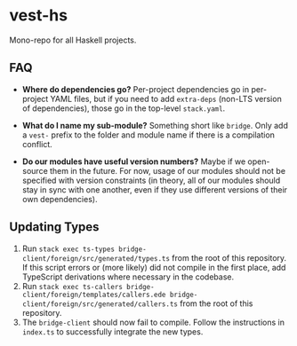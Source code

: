 # vest-hs

Mono-repo for all Haskell projects.

## FAQ
- **Where do dependencies go?** Per-project dependencies go in per-project YAML files, but if you
need to add `extra-deps` (non-LTS version of dependencies), those go in the top-level `stack.yaml`.

- **What do I name my sub-module?** Something short like `bridge`. Only add a `vest-` prefix to the
folder and module name if there is a compilation conflict.

- **Do our modules have useful version numbers?** Maybe if we open-source them in the future. For
now, usage of our modules should not be specified with version constraints (in theory, all of our
modules should stay in sync with one another, even if they use different versions of their own
dependencies).

## Updating Types
1. Run `stack exec ts-types bridge-client/foreign/src/generated/types.ts` from the root of this
   repository. If this script errors or (more likely) did not compile in the first place, add
   TypeScript derivations where necessary in the codebase.
2. Run `stack exec ts-callers bridge-client/foreign/templates/callers.ede bridge-client/foreign/src/generated/callers.ts`
   from the root of this repository.
3. The `bridge-client` should now fail to compile. Follow the instructions in `index.ts` to
   successfully integrate the new types.
